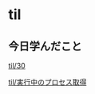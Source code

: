 # til

## 今日学んだこと

[til/30](https://github.com/tokiohamamatsu/til/blob/master/%E6%B4%BB%E5%8B%95%E8%A8%98%E9%8C%B2/2021/11/30.md)

[til/実行中のプロセス取得](https://github.com/tokiohamamatsu/til/blob/master/c%23/%E5%AE%9F%E8%A1%8C%E4%B8%AD%E3%81%AE%E3%83%97%E3%83%AD%E3%82%BB%E3%82%B9%E5%8F%96%E5%BE%97.md)